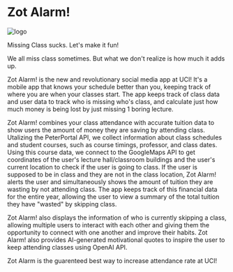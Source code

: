 # Zot Alarm!
![logo](https://user-images.githubusercontent.com/63576585/216832969-94d24942-e016-4e5a-9b09-9b2227abb90d.jpg)

Missing Class sucks. Let's make it fun!

We all miss class sometimes. But what we don't realize is how much it adds up.

Zot Alarm! is the new and revolutionary social media app at UCI!
It's a mobile app that knows your schedule better than you, keeping track of where you are when your classes start. The app keeps track of class data and user data to track who is missing who's class, and calculate just how much money is being lost by just missing 1 boring lecture.

Zot Alarm! combines your class attendance with accurate tuition data to show users the amount of money they are saving by attending class. Utalizing the PeterPortal API, we collect information about class schedules and student courses, such as course timings, professor, and class dates. Using this course data, we connect to the GoogleMaps API to get coordinates of the user's lecture hall/classroom buildings and the user's current location to check if the user is going to class. If the user is supposed to be in class and they are not in the class location, Zot Alarm! alerts the user and simultaneously shows the amount of tuition they are wasting by not attending class. The app keeps track of this financial data for the entire year, allowing the user to view a summary of the total tuition they have "wasted" by skipping class.

Zot Alarm! also displays the information of who is currently skipping a class, allowing multiple users to interact with each other and giving them the opportunity to connect with one another and improve their habits. Zot Alarm! also provides AI-generated motivational quotes to inspire the user to keep attending classes using OpenAI API.

Zot Alarm is the guarenteed best way to increase attendance rate at UCI!
